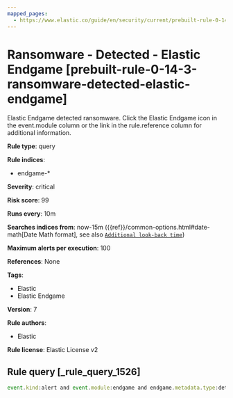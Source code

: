 ```yaml
---
mapped_pages:
  - https://www.elastic.co/guide/en/security/current/prebuilt-rule-0-14-3-ransomware-detected-elastic-endgame.html
---
```


# Ransomware - Detected - Elastic Endgame [prebuilt-rule-0-14-3-ransomware-detected-elastic-endgame]

Elastic Endgame detected ransomware. Click the Elastic Endgame icon in the event.module column or the link in the rule.reference column for additional information.

**Rule type**: query

**Rule indices**:

* endgame-*

**Severity**: critical

**Risk score**: 99

**Runs every**: 10m

**Searches indices from**: now-15m ({{ref}}/common-options.html#date-math[Date Math format], see also [`Additional look-back time`](docs-content://solutions/security/detect-and-alert/create-detection-rule.md#rule-schedule))

**Maximum alerts per execution**: 100

**References**: None

**Tags**:

* Elastic
* Elastic Endgame

**Version**: 7

**Rule authors**:

* Elastic

**Rule license**: Elastic License v2

## Rule query [_rule_query_1526]

```js
event.kind:alert and event.module:endgame and endgame.metadata.type:detection and (event.action:ransomware_event or endgame.event_subtype_full:ransomware_event)
```


